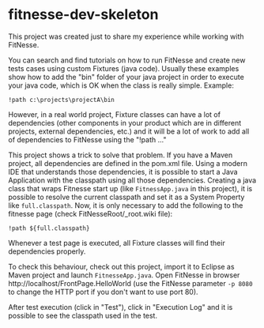 # fitnesse-dev-skeleton

This project was created just to share my experience while working with FitNesse.

You can search and find tutorials on how to run FitNesse and create new tests cases using custom Fixtures (java code). 
Usually these examples show how to add the "bin" folder of your java project in order to execute your java code, which is OK when the class is really simple.
Example:

`!path c:\projects\projectA\bin`

However, in a real world project, Fixture classes can have a lot of dependencies (other components in your product which are in different projects, external dependencies, etc.) and it will be a lot of work to add all of dependencies to FitNesse using the "!path ..."

This project shows a trick to solve that problem. If you have a Maven project, all dependencies are defined in the pom.xml file. Using a modern IDE that understands those dependencies, it is possible to start a Java Application with the classpath using all those dependencies. 
Creating a java class that wraps Fitnesse start up (like `FitnessApp.java` in this project), it is possible to resolve the current classpath and set it as a System Property like `full.classpath`.
Now, it is only necessary to add the following to the fitnesse page (check FitNesseRoot/_root.wiki file):

`!path ${full.classpath}` 
     
Whenever a test page is executed, all Fixture classes will find their dependencies properly. 

To check this behaviour, check out this project, import it to Eclipse as Maven project and launch `FitnesseApp.java`. Open FitNesse in browser http://localhost/FrontPage.HelloWorld (use the FitNesse parameter `-p 8080` to change the HTTP port if you don't want to use port 80).

After test execution (click in "Test"), click in "Execution Log" and it is possible to see the classpath used in the test.  
